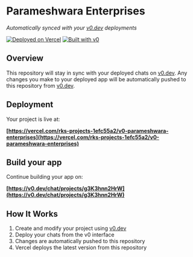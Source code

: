 # Parameshwara Enterprises

*Automatically synced with your [v0.dev](https://v0.dev) deployments*

[![Deployed on Vercel](https://img.shields.io/badge/Deployed%20on-Vercel-black?style=for-the-badge&logo=vercel)](https://vercel.com/rks-projects-1efc55a2/v0-parameshwara-enterprises)
[![Built with v0](https://img.shields.io/badge/Built%20with-v0.dev-black?style=for-the-badge)](https://v0.dev/chat/projects/g3K3hnn2HrW)

## Overview

This repository will stay in sync with your deployed chats on [v0.dev](https://v0.dev).
Any changes you make to your deployed app will be automatically pushed to this repository from [v0.dev](https://v0.dev).

## Deployment

Your project is live at:

**[https://vercel.com/rks-projects-1efc55a2/v0-parameshwara-enterprises](https://vercel.com/rks-projects-1efc55a2/v0-parameshwara-enterprises)**

## Build your app

Continue building your app on:

**[https://v0.dev/chat/projects/g3K3hnn2HrW](https://v0.dev/chat/projects/g3K3hnn2HrW)**

## How It Works

1. Create and modify your project using [v0.dev](https://v0.dev)
2. Deploy your chats from the v0 interface
3. Changes are automatically pushed to this repository
4. Vercel deploys the latest version from this repository
